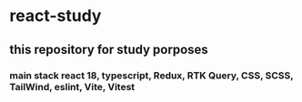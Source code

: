 # react-study

## this repository for study porposes

### main stack react 18, typescript, Redux, RTK Query, CSS, SCSS, TailWind, eslint, Vite, Vitest
